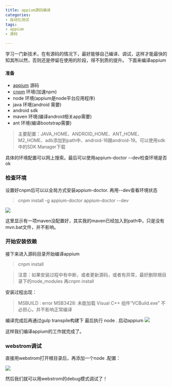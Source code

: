 ```yaml
---
title: appium源码编译
categories:
- 自动化测试
tags:
- appium
- 源码

---
```

学习一门新技术，在有源码的情况下，最好能够自己编译、调试，这样才能最快的知其所以然，否则还是停留在使用的阶段，得不到质的提升。
下面来编译appium
<!-- more -->
#### 准备 ###

- [appium](https://github.com/appium/appium) 源码
- [cnpm](https://npm.taobao.org/) 环境(加速npm)
- node 环境(appium是node平台应用程序)
- java 环境(android 需要)
- android sdk
- maven 环境(编译android相关app需要)
- ant 环境(编译bootstrap需要)

>主要配置：JAVA_HOME、ANDROID_HOME、ANT_HOME、M2_HOME、adb添加到path中、android-16跟android-19。可以使用sdk中的SDK Manager下载

具体的环境配置可以网上搜索。最后可以使用appium-doctor --dev检查环境是否ok

### 检查环境 ###
设置好cnpm后可以以全局方式安装appium-doctor. 再用--dev查看环境状态
> cnpm install -g appium-doctor 
> appium-doctor --dev

![](https://i.imgur.com/VtCydyu.png)

这里显示有一项maven没配置好，其实我的maven已经加入到path中，只是没有mvn.bat文件，并不影响。

### 开始安装依赖 ###
接下来进入源码目录开始编译appium
> cnpm install

> 注意：如果安装过程中有中断，或者更新源码，或者有异常，最好删除根目录下的node_modules 再cnpm install

安装过程出现：
>MSBUILD : error MSB3428: 未能加载 Visual C++ 组件“VCBuild.exe”  不必担心，并不影响正常编译

编译完成后再通过gulp transpile构建下
最后执行 node . 启动appium
 ![](https://i.imgur.com/BzMBAQV.png)

这样我们编译appium的工作就完成了。

### webstrom调试 ###
直接用webstrom打开根目录后，再添加一个node .配置：

![](https://i.imgur.com/9CcVeuu.png)

然后我们就可以用webstrom的debug模式调试了！




